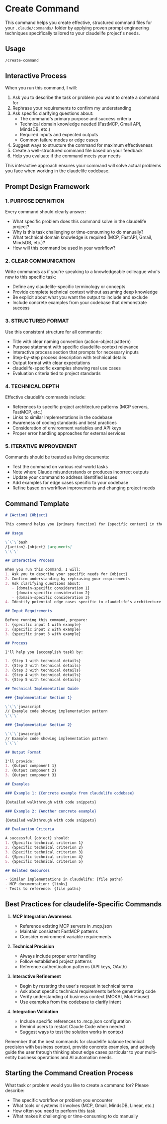 # Create Command

This command helps you create effective, structured command files for your `.claude/commands/` folder by applying proven prompt engineering techniques specifically tailored to your claudelife project's needs.

## Usage

```bash
/create-command
```

## Interactive Process

When you run this command, I will:

1. Ask you to describe the task or problem you want to create a command for
2. Rephrase your requirements to confirm my understanding
3. Ask specific clarifying questions about:
   - The command's primary purpose and success criteria
   - Technical domain knowledge needed (FastMCP, Gmail API, MindsDB, etc.)
   - Required inputs and expected outputs
   - Common failure modes or edge cases
4. Suggest ways to structure the command for maximum effectiveness
5. Create a well-structured command file based on your feedback
6. Help you evaluate if the command meets your needs

This interactive approach ensures your command will solve actual problems you face when working in the claudelife codebase.

## Prompt Design Framework

### 1. PURPOSE DEFINITION

Every command should clearly answer:
- What specific problem does this command solve in the claudelife project?
- Why is this task challenging or time-consuming to do manually?
- What technical domain knowledge is required (MCP, FastAPI, Gmail, MindsDB, etc.)?
- How will this command be used in your workflow?

### 2. CLEAR COMMUNICATION

Write commands as if you're speaking to a knowledgeable colleague who's new to this specific task:
- Define any claudelife-specific terminology or concepts
- Provide complete technical context without assuming deep knowledge
- Be explicit about what you want the output to include and exclude
- Include concrete examples from your codebase that demonstrate success

### 3. STRUCTURED FORMAT

Use this consistent structure for all commands:
- Title with clear naming convention (action-object pattern)
- Purpose statement with specific claudelife-context relevance
- Interactive process section that prompts for necessary inputs
- Step-by-step process description with technical details
- Output format with clear expectations
- claudelife-specific examples showing real use cases
- Evaluation criteria tied to project standards

### 4. TECHNICAL DEPTH

Effective claudelife commands include:
- References to specific project architecture patterns (MCP servers, FastMCP, etc.)
- Links to similar implementations in the codebase
- Awareness of coding standards and best practices
- Consideration of environment variables and API keys
- Proper error handling approaches for external services

### 5. ITERATIVE IMPROVEMENT

Commands should be treated as living documents:
- Test the command on various real-world tasks
- Note where Claude misunderstands or produces incorrect outputs
- Update your command to address identified issues
- Add examples for edge cases specific to your codebase
- Refine based on workflow improvements and changing project needs

## Command Template

```markdown
# {Action} {Object}

This command helps you {primary function} for {specific context} in the claudelife project, following established patterns and best practices.

## Usage

\`\`\`bash
/{action}-{object} [arguments]
\`\`\`

## Interactive Process

When you run this command, I will:
1. Ask you to describe your specific needs for {object}
2. Confirm understanding by rephrasing your requirements
3. Ask clarifying questions about:
   - {domain-specific consideration 1}
   - {domain-specific consideration 2}
   - {domain-specific consideration 3}
4. Identify potential edge cases specific to claudelife's architecture

## Input Requirements

Before running this command, prepare:
1. {specific input 1 with example}
2. {specific input 2 with example}
3. {specific input 3 with example}

## Process

I'll help you {accomplish task} by:

1. {Step 1 with technical details}
2. {Step 2 with technical details}
3. {Step 3 with technical details}
4. {Step 4 with technical details}
5. {Step 5 with technical details}

## Technical Implementation Guide

### {Implementation Section 1}

\`\`\`javascript
// Example code showing implementation pattern
\`\`\`

### {Implementation Section 2}

\`\`\`javascript
// Example code showing implementation pattern
\`\`\`

## Output Format

I'll provide:
1. {Output component 1}
2. {Output component 2}
3. {Output component 3}

## Examples

### Example 1: {Concrete example from claudelife codebase}

{Detailed walkthrough with code snippets}

### Example 2: {Another concrete example}

{Detailed walkthrough with code snippets}

## Evaluation Criteria

A successful {object} should:
1. {Specific technical criterion 1}
2. {Specific technical criterion 2}
3. {Specific technical criterion 3}
4. {Specific technical criterion 4}
5. {Specific technical criterion 5}

## Related Resources

- Similar implementations in claudelife: {file paths}
- MCP documentation: {links}
- Tests to reference: {file paths}
```

## Best Practices for claudelife-Specific Commands

1. **MCP Integration Awareness**
   - Reference existing MCP servers in .mcp.json
   - Maintain consistent FastMCP patterns
   - Consider environment variable requirements

2. **Technical Precision**
   - Always include proper error handling
   - Follow established project patterns
   - Reference authentication patterns (API keys, OAuth)

3. **Interactive Refinement**
   - Begin by restating the user's request in technical terms
   - Ask about specific technical requirements before generating code
   - Verify understanding of business context (MOKAI, Mok House)
   - Use examples from the codebase to clarify intent

4. **Integration Validation**
   - Include specific references to .mcp.json configuration
   - Remind users to restart Claude Code when needed
   - Suggest ways to test the solution works in context

Remember that the best commands for claudelife balance technical precision with business context, provide concrete examples, and actively guide the user through thinking about edge cases particular to your multi-entity business operations and AI automation needs.

## Starting the Command Creation Process

What task or problem would you like to create a command for? Please describe:
- The specific workflow or problem you encounter
- What tools or systems it involves (MCP, Gmail, MindsDB, Linear, etc.)
- How often you need to perform this task
- What makes it challenging or time-consuming to do manually